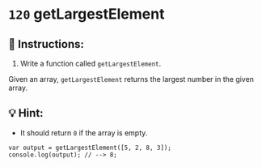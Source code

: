 # `120` getLargestElement

## 📝 Instructions:

1. Write a function called `getLargestElement`.

Given an array, `getLargestElement` returns the largest number in the given array.

## :bulb: Hint:

* It should return `0` if the array is empty.

```Js
var output = getLargestElement([5, 2, 8, 3]);
console.log(output); // --> 8;
```